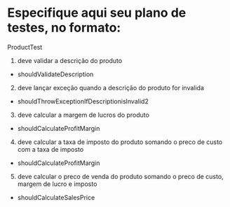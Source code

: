 # Especifique aqui seu plano de testes, no formato:

ProductTest
1. deve validar a descrição do produto
- shouldValidateDescription
2. deve lançar exceção quando a descrição do produto for invalida
- shouldThrowExceptionIfDescriptionisInvalid2
3. deve calcular a margem de lucros do produto
- shouldCalculateProfitMargin
4. deve calcular a taxa de imposto do produto somando o preco de custo com a taxa de imposto
- shouldCalculateProfitMargin
5. deve calcular o preco de venda do produto somando o preco de custo, margem de lucro e imposto
- shouldCalculateSalesPrice
